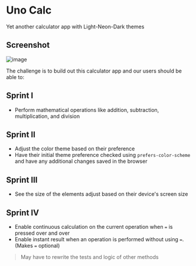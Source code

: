 # Uno Calc

Yet another calculator app with Light-Neon-Dark themes

## Screenshot

![image](https://user-images.githubusercontent.com/26444448/128544641-8c75c63a-76a1-47f1-b458-3bab0b7e90f7.png)

The challenge is to build out this calculator app and our users should be able to:

## Sprint I

- Perform mathematical operations like addition, subtraction, multiplication, and division

## Sprint II

- Adjust the color theme based on their preference
- Have their initial theme preference checked using `prefers-color-scheme` and have any additional changes saved in the browser

## Sprint III

- See the size of the elements adjust based on their device's screen size

## Sprint IV

- Enable continuous calculation on the current operation when `=` is pressed over and over
- Enable instant result when an operation is performed without using `=`. (Makes `=` optional)

> May have to rewrite the tests and logic of other methods
